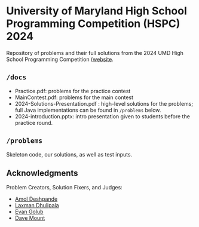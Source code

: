# University of Maryland High School Programming Competition (HSPC) 2024
Repository of problems and their full solutions from the 2024 UMD High School Programming Competition ([website](http://www.cs.umd.edu/Outreach/hsContest24/).  

## `/docs`
* Practice.pdf: problems for the practice contest
* MainContest.pdf: problems for the main contest
* 2024-Solutions-Presentation.pdf : high-level solutions for the problems; full Java implementations can be found in `/problems` below.
* 2024-introduction.pptx: intro presentation given to students before the practice round.


## `/problems`
Skeleton code, our solutions, as well as test inputs.

## Acknowledgments

Problem Creators, Solution Fixers, and Judges:

* [Amol Deshpande](http://www.cs.umd.edu/~amol/)
* [Laxman Dhulipala](https://www.cs.umd.edu/~laxman/)
* [Evan Golub](http://www.cs.umd.edu/~egolub/professional.shtml)
* [Dave Mount](http://www.cs.umd.edu/~mount)
